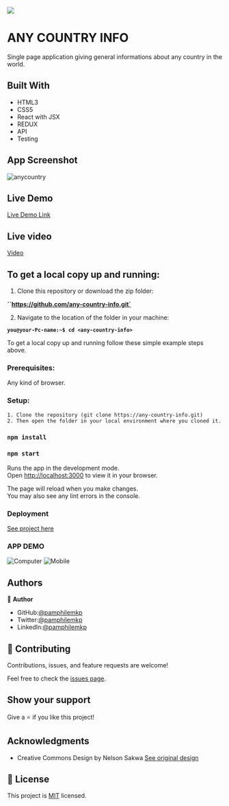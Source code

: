 
![](https://img.shields.io/badge/Microverse-blueviolet)

# ANY COUNTRY INFO

Single page application giving general informations about  any country in the world.


## Built With

- HTML3
- CSS5
- React with JSX
- REDUX
- API
- Testing

## App Screenshot

![anycountry](https://user-images.githubusercontent.com/98436409/214838042-522f6ca0-eb76-404f-ae8c-adc5b6459ff5.jpg)

## Live Demo 

[Live Demo Link](https://pamphilemkp-countries-info.netlify.app/)

## Live video

[Video](https://www.loom.com/share/ecee57825a5f41d7a278cca44ae2b162)


## To get a local copy up and running:

1. Clone this repository or download the zip folder:

**``https://github.com/any-country-info.git`**

2. Navigate to the location of the folder in your machine:

**``you@your-Pc-name:~$ cd <any-country-info>``**

To get a local copy up and running follow these simple example steps above.


### Prerequisites: 
Any kind of browser. 

### Setup:
    1. Clone the repository (git clone https://any-country-info.git)
    2. Then open the folder in your local environment where you cloned it.

### `npm install`
### `npm start`

Runs the app in the development mode.\
Open [http://localhost:3000](http://localhost:3000) to view it in your browser.

The page will reload when you make changes.\
You may also see any lint errors in the console.

### Deployment

[See project here](https://pamphilemkp-countries-info.netlify.app/)

### APP DEMO
![Computer]()
![Mobile]()


## Authors

👤 **Author**

   - GitHub:[@pamphilemkp](https://github.com/pamphilemkp)
   - Twitter:[@pamphilemkp](https://Twitter.com/PamphileMusonda)
   - LinkedIn:[@pamphilemkp](https://www.linkedin.com/in/pamphile-musonda)

## 🤝 Contributing

Contributions, issues, and feature requests are welcome!

Feel free to check the [issues page](https://github.com/Pamphilemkp/any-country-info/issues).

## Show your support

Give a ⭐️ if you like this project!

## Acknowledgments
- Creative Commons Design by Nelson Sakwa 
 [See original design](https://www.behance.net/gallery/31579789/Ballhead-App-(Free-PSDs))

## 📝 License

This project is [MIT](./MIT.md) licensed.
